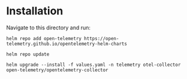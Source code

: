 # Installation

Navigate to this directory and run:

```
helm repo add open-telemetry https://open-telemetry.github.io/opentelemetry-helm-charts

helm repo update

helm upgrade --install -f values.yaml -n telemetry otel-collector open-telemetry/opentelemetry-collector
```

